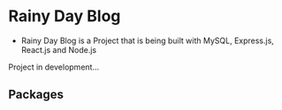 # Rainy Day Blog

* Rainy Day Blog is a Project that is being built with MySQL, Express.js, React.js and Node.js 

Project in development...


## Packages

